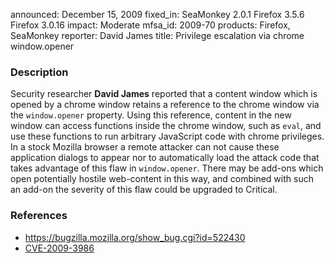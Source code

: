 announced: December 15, 2009
fixed_in: SeaMonkey 2.0.1
          Firefox 3.5.6
          Firefox 3.0.16
impact: Moderate
mfsa_id: 2009-70
products: Firefox, SeaMonkey
reporter: David James
title: Privilege escalation via chrome window.opener

<h3>Description</h3>

<p>Security researcher <strong>David James</strong> reported that a
content window which is opened by a chrome window retains a reference
to the chrome window via the <code>window.opener</code> property.  Using
this reference, content in the new window can access functions 
inside the chrome window, such as <code>eval</code>, and use these
functions to run arbitrary JavaScript code with chrome privileges. In
a stock Mozilla browser a remote attacker can not cause these application
dialogs to appear nor to automatically load the attack code that takes advantage
of this flaw in <code>window.opener</code>. There may be add-ons which open
potentially hostile web-content in this way, and combined with such an add-on the
severity of this flaw could be upgraded to Critical.
</p>

<h3>References</h3>

<ul>
  <li><a href="https://bugzilla.mozilla.org/show_bug.cgi?id=522430">https://bugzilla.mozilla.org/show_bug.cgi?id=522430</a></li>
  <li><a class="ex-ref" href="http://cve.mitre.org/cgi-bin/cvename.cgi?name=CVE-2009-3986">CVE-2009-3986</a></li>
</ul>




